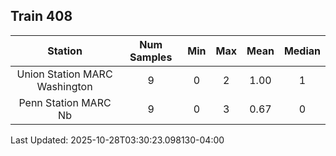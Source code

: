 ## Train 408

| Station | Num Samples | Min | Max | Mean | Median |
| :-----: | :---------: | :-: | :-: | :--: | :----: |
| Union Station MARC Washington | 9 | 0 | 2 | 1.00 | 1 |
| Penn Station MARC Nb | 9 | 0 | 3 | 0.67 | 0 |


Last Updated: 2025-10-28T03:30:23.098130-04:00